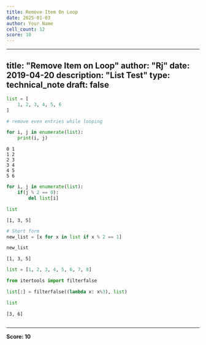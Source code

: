 ```yaml
---
title: Remove Item On Loop
date: 2025-01-03
author: Your Name
cell_count: 12
score: 10
---
```


---
title: "Remove Item on Loop"
author: "Rj"
date: 2019-04-20
description: "List Test"
type: technical_note
draft: false
---

```python
list = [
    1, 2, 3, 4, 5, 6
]
```


```python
# remove even entries while looping
```


```python
for i, j in enumerate(list):
    print(i, j)
```

    0 1
    1 2
    2 3
    3 4
    4 5
    5 6



```python
for i, j in enumerate(list):
    if(j % 2 == 0):
        del list[i]
```


```python
list
```




    [1, 3, 5]




```python
# Short form
new_list = [x for x in list if x % 2 == 1]
```


```python
new_list
```




    [1, 3, 5]




```python
list = [1, 2, 3, 4, 5, 6, 7, 8]
```


```python
from itertools import filterfalse

list[:] = filterfalse((lambda x: x%3), list)
```


```python
list
```




    [3, 6]




```python

```


---
**Score: 10**
